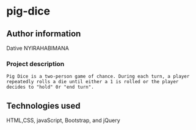 # pig-dice
## Author information
Dative NYIRAHABIMANA

### Project description
```
Pig Dice is a two-person game of chance. During each turn, a player repeatedly rolls a die until either a 1 is rolled or the player decides to "hold" 0r "end turn".
```
## Technologies used
HTML,CSS, javaScript, Bootstrap, and jQuery